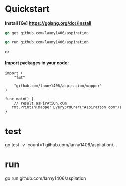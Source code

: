Quickstart 
==========
#### Install [Go] https://golang.org/doc/install

```go
go get github.com/lanny1406/aspiration
```

```go
go run github.com/lanny1406/aspiration
```

or 

#### Import packages in your code:
```
import (
	"fmt"

	"github.com/lanny1406/aspiration/mapper"
)
```

```
func main() {
	// result asPirAtiOn.cOm
   fmt.Println(mapper.Every3rdChar("Aspiration.com"))
}

```
# test

go test -v  -count=1  github.com/lanny1406/aspiration/...

# run

go run github.com/lanny1406/aspiration